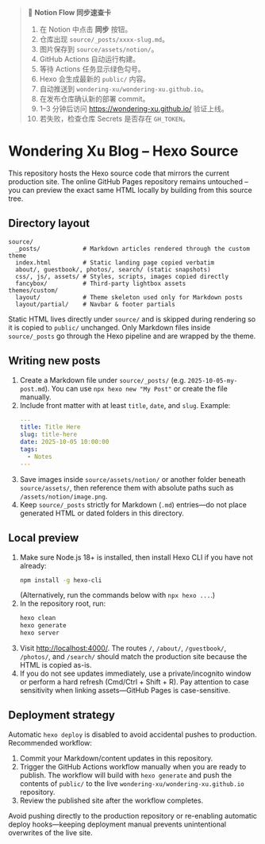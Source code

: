 > 🚀 **Notion Flow 同步速查卡**
> 1. 在 Notion 中点击 **同步** 按钮。
> 2. 仓库出现 `source/_posts/xxxx-slug.md`。
> 3. 图片保存到 `source/assets/notion/`。
> 4. GitHub Actions 自动运行构建。
> 5. 等待 Actions 任务显示绿色勾号。
> 6. Hexo 会生成最新的 `public/` 内容。
> 7. 自动推送到 `wondering-xu/wondering-xu.github.io`。
> 8. 在发布仓库确认新的部署 commit。
> 9. 1–3 分钟后访问 https://wondering-xu.github.io/ 验证上线。
> 10. 若失败，检查仓库 Secrets 是否存在 `GH_TOKEN`。

# Wondering Xu Blog – Hexo Source

This repository hosts the Hexo source code that mirrors the current production site. The online GitHub Pages repository remains untouched – you can preview the exact same HTML locally by building from this source tree.

## Directory layout

```
source/
  _posts/            # Markdown articles rendered through the custom theme
  index.html         # Static landing page copied verbatim
  about/, guestbook/, photos/, search/ (static snapshots)
  css/, js/, assets/ # Styles, scripts, images copied directly
  fancybox/          # Third‑party lightbox assets
themes/custom/
  layout/            # Theme skeleton used only for Markdown posts
  layout/partial/    # Navbar & footer partials
```

Static HTML lives directly under `source/` and is skipped during rendering so it is copied to `public/` unchanged. Only Markdown files inside `source/_posts` go through the Hexo pipeline and are wrapped by the theme.

## Writing new posts

1. Create a Markdown file under `source/_posts/` (e.g. `2025-10-05-my-post.md`). You can use `npx hexo new "My Post"` or create the file manually.
2. Include front matter with at least `title`, `date`, and `slug`. Example:
   ```yaml
   ---
   title: Title Here
   slug: title-here
   date: 2025-10-05 10:00:00
   tags:
     - Notes
   ---
   ```
3. Save images inside `source/assets/notion/` or another folder beneath `source/assets/`, then reference them with absolute paths such as `/assets/notion/image.png`.
4. Keep `source/_posts` strictly for Markdown (`.md`) entries—do not place generated HTML or dated folders in this directory.

## Local preview

1. Make sure Node.js 18+ is installed, then install Hexo CLI if you have not already:
   ```bash
   npm install -g hexo-cli
   ```
   (Alternatively, run the commands below with `npx hexo ...`.)
2. In the repository root, run:
   ```bash
   hexo clean
   hexo generate
   hexo server
   ```
3. Visit <http://localhost:4000/>. The routes `/`, `/about/`, `/guestbook/`, `/photos/`, and `/search/` should match the production site because the HTML is copied as-is.
4. If you do not see updates immediately, use a private/incognito window or perform a hard refresh (Cmd/Ctrl + Shift + R). Pay attention to case sensitivity when linking assets—GitHub Pages is case-sensitive.

## Deployment strategy

Automatic `hexo deploy` is disabled to avoid accidental pushes to production. Recommended workflow:

1. Commit your Markdown/content updates in this repository.
2. Trigger the GitHub Actions workflow manually when you are ready to publish. The workflow will build with `hexo generate` and push the contents of `public/` to the live `wondering-xu/wondering-xu.github.io` repository.
3. Review the published site after the workflow completes.

Avoid pushing directly to the production repository or re-enabling automatic deploy hooks—keeping deployment manual prevents unintentional overwrites of the live site.
